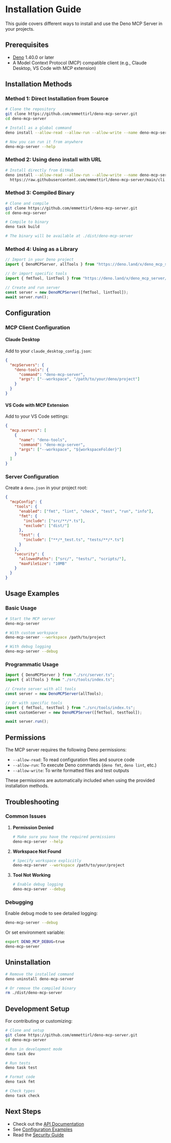 # Installation Guide

This guide covers different ways to install and use the Deno MCP Server in your projects.

## Prerequisites

- [Deno](https://deno.land/) 1.40.0 or later
- A Model Context Protocol (MCP) compatible client (e.g., Claude Desktop, VS Code with MCP extension)

## Installation Methods

### Method 1: Direct Installation from Source

```bash
# Clone the repository
git clone https://github.com/emmettirl/deno-mcp-server.git
cd deno-mcp-server

# Install as a global command
deno install --allow-read --allow-run --allow-write --name deno-mcp-server cli.ts

# Now you can run it from anywhere
deno-mcp-server --help
```

### Method 2: Using deno install with URL

```bash
# Install directly from GitHub
deno install --allow-read --allow-run --allow-write --name deno-mcp-server \
  https://raw.githubusercontent.com/emmettirl/deno-mcp-server/main/cli.ts
```

### Method 3: Compiled Binary

```bash
# Clone and compile
git clone https://github.com/emmettirl/deno-mcp-server.git
cd deno-mcp-server

# Compile to binary
deno task build

# The binary will be available at ./dist/deno-mcp-server
```

### Method 4: Using as a Library

```typescript
// Import in your Deno project
import { DenoMCPServer, allTools } from "https://deno.land/x/deno_mcp_server/mod.ts";

// Or import specific tools
import { fmtTool, lintTool } from "https://deno.land/x/deno_mcp_server/src/tools/index.ts";

// Create and run server
const server = new DenoMCPServer([fmtTool, lintTool]);
await server.run();
```

## Configuration

### MCP Client Configuration

#### Claude Desktop

Add to your `claude_desktop_config.json`:

```json
{
  "mcpServers": {
    "deno-tools": {
      "command": "deno-mcp-server",
      "args": ["--workspace", "/path/to/your/deno/project"]
    }
  }
}
```

#### VS Code with MCP Extension

Add to your VS Code settings:

```json
{
  "mcp.servers": [
    {
      "name": "deno-tools",
      "command": "deno-mcp-server",
      "args": ["--workspace", "${workspaceFolder}"]
    }
  ]
}
```

### Server Configuration

Create a `deno.json` in your project root:

```json
{
  "mcpConfig": {
    "tools": {
      "enabled": ["fmt", "lint", "check", "test", "run", "info"],
      "fmt": {
        "include": ["src/**/*.ts"],
        "exclude": ["dist/"]
      },
      "test": {
        "include": ["**/*_test.ts", "tests/**/*.ts"]
      }
    },
    "security": {
      "allowedPaths": ["src/", "tests/", "scripts/"],
      "maxFileSize": "10MB"
    }
  }
}
```

## Usage Examples

### Basic Usage

```bash
# Start the MCP server
deno-mcp-server

# With custom workspace
deno-mcp-server --workspace /path/to/project

# With debug logging
deno-mcp-server --debug
```

### Programmatic Usage

```typescript
import { DenoMCPServer } from "./src/server.ts";
import { allTools } from "./src/tools/index.ts";

// Create server with all tools
const server = new DenoMCPServer(allTools);

// Or with specific tools
import { fmtTool, testTool } from "./src/tools/index.ts";
const customServer = new DenoMCPServer([fmtTool, testTool]);

await server.run();
```

## Permissions

The MCP server requires the following Deno permissions:

- `--allow-read`: To read configuration files and source code
- `--allow-run`: To execute Deno commands (`deno fmt`, `deno lint`, etc.)
- `--allow-write`: To write formatted files and test outputs

These permissions are automatically included when using the provided installation methods.

## Troubleshooting

### Common Issues

1. **Permission Denied**
   ```bash
   # Make sure you have the required permissions
   deno-mcp-server --help
   ```

2. **Workspace Not Found**
   ```bash
   # Specify workspace explicitly
   deno-mcp-server --workspace /path/to/your/project
   ```

3. **Tool Not Working**
   ```bash
   # Enable debug logging
   deno-mcp-server --debug
   ```

### Debugging

Enable debug mode to see detailed logging:

```bash
deno-mcp-server --debug
```

Or set environment variable:

```bash
export DENO_MCP_DEBUG=true
deno-mcp-server
```

## Uninstallation

```bash
# Remove the installed command
deno uninstall deno-mcp-server

# Or remove the compiled binary
rm ./dist/deno-mcp-server
```

## Development Setup

For contributing or customizing:

```bash
# Clone and setup
git clone https://github.com/emmettirl/deno-mcp-server.git
cd deno-mcp-server

# Run in development mode
deno task dev

# Run tests
deno task test

# Format code
deno task fmt

# Check types
deno task check
```

## Next Steps

- Check out the [API Documentation](./docs/api.md)
- See [Configuration Examples](./docs/examples/)
- Read the [Security Guide](./docs/security.md)
